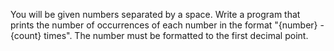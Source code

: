 You will be given numbers separated by a space. Write a program that prints the number of occurrences of each number in the format "{number} - {count} times". The number must be formatted to the first decimal point.
